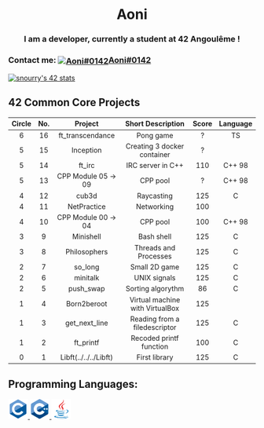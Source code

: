 <h1 align="center">Aoni</h1>

<h3 align="center">I am a developer, currently a student at 42 Angoulême !</h3>

<h3 align="left">Contact me: <a href="https://discord.gg/Aoni#0142" target="blank"><img align="center" src="https://raw.githubusercontent.com/rahuldkjain/github-profile-readme-generator/master/src/images/icons/Social/discord.svg" alt="Aoni#0142" height="42" width="56" /><span>Aoni#0142</span></a></h3>

<a href="https://github.com/JaeSeoKim/badge42"><img src="https://badge42.vercel.app/api/v2/clfx9py73000608mpgchk2n2o/stats?cursusId=21&coalitionId=218" alt="snourry's 42 stats" /></a>

## 42 Common Core Projects

| Circle | No. | Project | Short Description | Score | Language |
| :-: | :-: | :-: | :-: | :-: | :-: |
| 6 | 16 | ft_transcendance | Pong game | ? | TS |
| 5 | 15 | Inception | Creating 3 docker container | ? | |
| 5 | 14 | ft_irc | IRC server in C++ | 110 | C++ 98 |
| 5 | 13 | CPP Module 05 -> 09 | CPP pool | ? | C++ 98 |
| 4 | 12 | cub3d | Raycasting | 125 | C |
| 4 | 11 | NetPractice | Networking | 100 | |
| 4 | 10 | CPP Module 00 -> 04 | CPP pool | 100 | C++ 98 |
| 3 | 9 | Minishell | Bash shell | 125 | C |
| 3 | 8 | Philosophers | Threads and Processes | 125 | C |
| 2 | 7 | so_long | Small 2D game | 125 | C |
| 2 | 6 | minitalk | UNIX signals  | 125 | C |
| 2 | 5 | push_swap | Sorting algorythm | 86 | C |
| 1 | 4 | Born2beroot | Virtual machine with VirtualBox | 125 | |
| 1 | 3 | get_next_line | Reading from a filedescriptor | 125 | C |
| 1 | 2 | ft_printf | Recoded printf function | 100 | C |
| 0 | 1 | Libft(../../../Libft) | First library | 125 | C |

## Programming Languages:

<p align="left">
<a href="https://www.cprogramming.com/" target="_blank" rel="noreferrer"> <img src="https://raw.githubusercontent.com/devicons/devicon/master/icons/c/c-original.svg" alt="c" width="40" height="40"/> </a>
<a href="https://www.w3schools.com/cpp/" target="_blank" rel="noreferrer"> <img src="https://raw.githubusercontent.com/devicons/devicon/master/icons/cplusplus/cplusplus-original.svg" alt="cplusplus" width="40" height="40"/> </a>
<a href="https://www.java.com" target="_blank" rel="noreferrer"> <img src="https://raw.githubusercontent.com/devicons/devicon/master/icons/java/java-original.svg" alt="java" width="40" height="40"/> </a>
</p>
